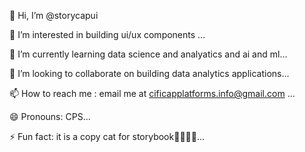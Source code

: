 👋 Hi, I’m @storycapui

👀 I’m interested in building ui/ux components ...

🌱 I’m currently learning data science and analyatics and ai and ml...

💞️ I’m looking to collaborate on building data analytics applications...

📫 How to reach me : email me at cificapplatforms.info@gmail.com ...

😄 Pronouns: CPS...

⚡ Fun fact: it is a copy cat for storybook🤣🤣🤣🤣...
